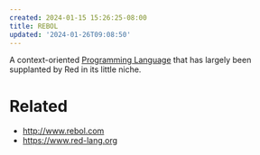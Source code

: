 ```yaml
---
created: 2024-01-15 15:26:25-08:00
title: REBOL
updated: '2024-01-26T09:08:50'
---
```


A context-oriented [Programming Language](Programming%20Language.md) that has largely been supplanted by Red in its little niche.

# Related

* http://www.rebol.com
* https://www.red-lang.org